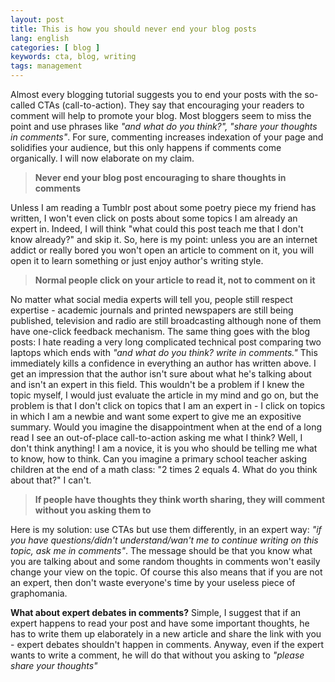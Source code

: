 ```yaml
---
layout: post
title: This is how you should never end your blog posts
lang: english 
categories: [ blog ]
keywords: cta, blog, writing
tags: management
---
```


Almost every blogging tutorial suggests you to end your posts with the so-called CTAs (call-to-action). They say that encouraging your readers to comment will help to promote your blog. Most bloggers seem to miss the point and use phrases like *"and what do you think?", "share your thoughts in comments"*. For sure, commenting increases indexation of your page and solidifies your audience, but this only happens if comments come organically. I will now elaborate on my claim.  

> **Never end your blog post encouraging to share thoughts in comments**

Unless I am reading a Tumblr post about some poetry piece my friend has written, I won't even click on posts about some topics I am already an expert in. Indeed, I will think "what could this post teach me that I don't know already?" and skip it. So, here is my point: unless you are an internet addict or really bored you won't open an article to comment on it, you will open it to learn something or just enjoy author's writing style.  

> **Normal people click on your article to read it, not to comment on it**

No matter what social media experts will tell you, people still respect expertise - academic journals and printed newspapers are still being published, television and radio are still broadcasting although none of them have one-click feedback mechanism. The same thing goes with the blog posts: I hate reading a very long complicated technical post comparing two laptops which ends with *"and what do you think? write in comments."* This immediately kills a confidence in everything an author has written above. I get an impression that the author isn't sure about what he's talking about and isn't an expert in this field. This wouldn't be a problem if I knew the topic myself, I would just evaluate the article in my mind and go on, but the problem is that I don't click on topics that I am an expert in - I click on topics in which I am a newbie and want some expert to give me an expositive summary. Would you imagine the disappointment when at the end of a long read I see an out-of-place call-to-action asking me what I think? Well, I don't think anything! I am a novice, it is you who should be telling me what to know, how to think. Can you imagine a primary school teacher asking children at the end of a math class: "2 times 2 equals 4. What do you think about that?" I can't.  

> **If people have thoughts they think worth sharing, they will comment without you asking them to**

Here is my solution: use CTAs but use them differently, in an expert way: *"if you have questions/didn't understand/wan't me to continue writing on this topic, ask me in comments"*. The message should be that you know what you are talking about and some random thoughts in comments won't easily change your view on the topic. Of course this also means that if you are not an expert, then don't waste everyone's time by your useless piece of graphomania.  

**What about expert debates in comments?** Simple, I suggest that if an expert happens to read your post and have some important thoughts, he has to write them up elaborately in a new article and share the link with you - expert debates shouldn't happen in comments. Anyway, even if the expert wants to write a comment, he will do that without you asking to *"please share your thoughts"*
